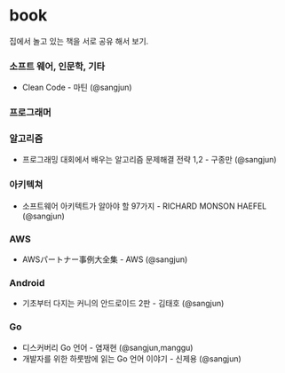 # book
집에서 놀고 있는 책을 서로 공유 해서 보기.

### 소프트 웨어, 인문학, 기타
+ Clean Code - 마틴 (@sangjun)

### 프로그래머

### 알고리즘
+ 프로그래밍 대회에서 배우는 알고리즘 문제해결 전략 1,2 - 구종만 (@sangjun)

### 아키텍쳐
+ 소프트웨어 아키텍트가 알아야 할 97가지 - RICHARD MONSON HAEFEL (@sangjun)

### AWS
+ AWSパートナー事例大全集 - AWS (@sangjun)

### Android
+ 기초부터 다지는 커니의 안드로이드 2판 - 김태호 (@sangjun)

### Go
+ 디스커버리 Go 언어 - 염재현 (@sangjun,manggu)
+ 개발자를 위한 하룻밤에 읽는 Go 언어 이야기 - 신제용 (@sangjun)
